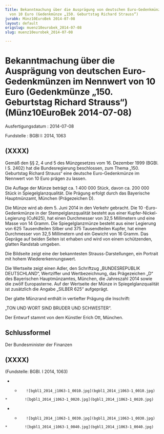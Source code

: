 ```yaml
---
Title: Bekanntmachung über die Ausprägung von deutschen Euro-Gedenkmünzen im Nennwert
  von 10 Euro (Gedenkmünze „150. Geburtstag Richard Strauss“)
jurabk: Münz10EuroBek 2014-07-08
layout: default
origslug: muenz10eurobek_2014-07-08
slug: muenz10eurobek_2014-07-08

---
```


# Bekanntmachung über die Ausprägung von deutschen Euro-Gedenkmünzen im Nennwert von 10 Euro (Gedenkmünze „150. Geburtstag Richard Strauss“) (Münz10EuroBek 2014-07-08)

Ausfertigungsdatum
:   2014-07-08

Fundstelle
:   BGBl I: 2014, 1063


## (XXXX)

Gemäß den §§ 2, 4 und 5 des Münzgesetzes vom 16. Dezember 1999 (BGBl.
I S. 2402) hat die Bundesregierung beschlossen, zum Thema „150.
Geburtstag Richard Strauss“ eine deutsche Euro-Gedenkmünze im Nennwert
von 10 Euro prägen zu lassen.

Die Auflage der Münze beträgt ca. 1 400 000 Stück, davon ca. 200 000
Stück in Spiegelglanzqualität. Die Prägung erfolgt durch das
Bayerische Hauptmünzamt, München (Prägezeichen D).

Die Münze wird ab dem 5. Juni 2014 in den Verkehr gebracht. Die 10
-Euro-Gedenkmünze in der Stempelglanzqualität besteht aus einer
Kupfer-Nickel-Legierung (CuNi25), hat einen Durchmesser von 32,5
Millimetern und eine Masse von 14 Gramm. Die Spiegelglanzmünze besteht
aus einer Legierung von 625 Tausendteilen Silber und 375 Tausendteilen
Kupfer, hat einen Durchmesser von 32,5 Millimetern und ein Gewicht von
16 Gramm. Das Gepräge auf beiden Seiten ist erhaben und wird von einem
schützenden, glatten Randstab umgeben.

Die Bildseite zeigt eine der bekanntesten Strauss-Darstellungen, ein
Portrait mit hohem Wiedererkennungswert.

Die Wertseite zeigt einen Adler, den Schriftzug „BUNDESREPUBLIK
DEUTSCHLAND“, Wertziffer und Wertbezeichnung, das Prägezeichen „D“ des
Bayerischen Hauptmünzamtes, München, die Jahreszahl 2014 sowie die
zwölf Europasterne. Auf der Wertseite der Münze in
Spiegelglanzqualität ist zusätzlich die Angabe „SILBER 625“
aufgeprägt.

Der glatte Münzrand enthält in vertiefter Prägung die Inschrift:

„TON UND WORT
SIND BRUDER UND SCHWESTER“.

Der Entwurf stammt von dem Künstler Erich Ott, München.


## Schlussformel

Der Bundesminister der Finanzen


## (XXXX)

(Fundstelle: BGBl. I 2014, 1063)


*    *        ![bgbl1_2014_j1063-1_0010.jpg](bgbl1_2014_j1063-1_0010.jpg)
    *        ![bgbl1_2014_j1063-1_0020.jpg](bgbl1_2014_j1063-1_0020.jpg)

*    *        ![bgbl1_2014_j1063-1_0030.jpg](bgbl1_2014_j1063-1_0030.jpg)
    *        ![bgbl1_2014_j1063-1_0040.jpg](bgbl1_2014_j1063-1_0040.jpg)


